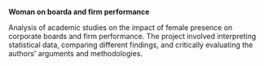 **Woman on boarda and firm performance**

Analysis of academic studies on the impact of female presence on corporate boards and firm performance. The project involved interpreting statistical data, comparing different findings, and critically evaluating the authors' arguments and methodologies.
